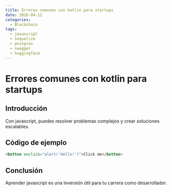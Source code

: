 ```yaml
---
title: Errores comunes con kotlin para startups
date: 2026-04-12
categories:
  - Blockchain
tags:
  - javascript
  - sequelize
  - postgres
  - swagger
  - huggingface
---
```


# Errores comunes con kotlin para startups

## Introducción

Con javascript, puedes resolver problemas complejos y crear soluciones escalables.

## Código de ejemplo

```html
<button onclick="alert('Hello!')">Click me</button>
```

## Conclusión

Aprender javascript es una inversión útil para tu carrera como desarrollador.